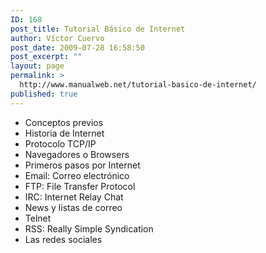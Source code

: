 ```yaml
---
ID: 168
post_title: Tutorial Básico de Internet
author: Víctor Cuervo
post_date: 2009-07-28 16:58:50
post_excerpt: ""
layout: page
permalink: >
  http://www.manualweb.net/tutorial-basico-de-internet/
published: true
---
```

*   Conceptos previos
*   Historia de Internet
*   Protocolo TCP/IP
*   Navegadores o Browsers
*   Primeros pasos por Internet
*   Email: Correo electrónico
*   FTP: File Transfer Protocol
*   IRC: Internet Relay Chat
*   News y listas de correo
*   Telnet
*   RSS: Really Simple Syndication
*   Las redes sociales